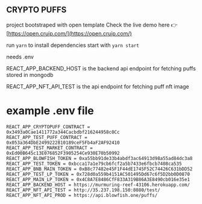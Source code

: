## CRYPTO PUFFS

project bootstraped with open template
Check the live demo here 👉️ [https://open.cruip.com/](https://open.cruip.com/)

run `yarn` to install dependencies
start with `yarn start`

needs .env

REACT_APP_BACKEND_HOST is the backend api endpoint for fetching puffs stored in mongodb

REACT_APP_NFT_API_TEST is the api endpoint for fetching puff nft image
# example .env file 
```
REACT_APP_CRYPTOPUFF_CONTRACT = 0x3493a0Cae1411772a344Cacbdbf216244958c0Cc
REACT_APP_TEST_PUFF_CONTRACT = 0x053a364DbE2499222810189ceF5Fb4aF2AF92410
REACT_APP_TEST_MARKET_CONTRACT = 0xEd00B645c13E076852F3905254Ce930E70b50992
REACT_APP_BLOWFISH_TOKEN = 0xa55bb91de33b4abdf3ac64913d98a55ad84dc3a8
REACT_APP_TEST_TOKEN = 0xbcca17a1e79cb6fcf2a5b7433e6fbcb7408ca535
REACT_APP_BNB_MAIN_TOKEN = 0xB8c77482e45F1F44dE1745F52C74426C631bDD52
REACT_APP_TEST_LP_TOKEN = 0x728d0a559b4151AC501495Dd67c6f5D2bb0D0870
REACT_APP_MAIN_LP_TOKEN = 0x4C8A7E8486CfF833A319B86A3E8490cb016e35e1
REACT_APP_BACKEND_HOST = https://murmuring-reef-43106.herokuapp.com/
REACT_APP_NFT_API_TEST = http://35.237.198.150:8080/test/
REACT_APP_NFT_API_PROD = https://api.blowfish.one/puffs/
```
